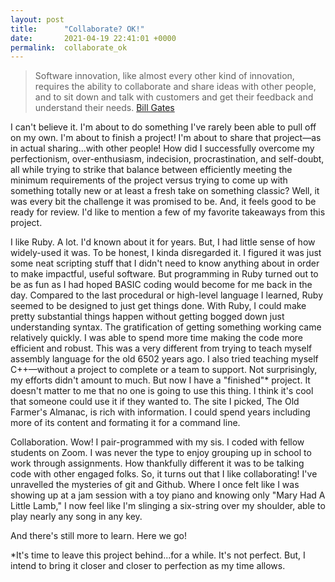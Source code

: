 ```yaml
---
layout: post
title:      "Collaborate? OK!"
date:       2021-04-19 22:41:01 +0000
permalink:  collaborate_ok
---
```


> Software innovation, like almost every other kind of innovation, requires the ability to collaborate and share ideas with other people, and to sit down and talk with customers and get their feedback and understand their needs.
> [Bill Gates](https://www.brainyquote.com/quotes/bill_gates_626265)

I can't believe it. I'm about to do something I've rarely been able to pull off on my own. I'm about to finish a project! I'm about to share that project—as in actual sharing...with other people! How did I successfully overcome my perfectionism, over-enthusiasm, indecision, procrastination, and self-doubt, all while trying to strike that balance between efficiently meeting the minimum requirements of the project versus trying to come up with something totally new or at least a fresh take on something classic? Well, it was every bit the challenge it was promised to be. And, it feels good to be ready for review. I'd like to mention a few of my favorite takeaways from this project.

I like Ruby. A lot. I'd known about it for years. But, I had little sense of how widely-used it was. To be honest, I kinda disregarded it. I figured it was just some neat scripting stuff that I didn't need to know anything about in order to make impactful, useful software. But programming in Ruby turned out to be as fun as I had hoped BASIC coding would become for me back in the day. Compared to the last procedural or high-level language I learned, Ruby seemed to be designed to just get things done. With Ruby, I could make pretty substantial things happen without getting bogged down just understanding syntax. The gratification of getting something working came relatively quickly. I was able to spend more time making the code more efficient and robust. This was a very different from trying to teach myself assembly language for the old 6502 years ago. I also tried teaching myself C++—without a project to complete or a team to support. Not surprisingly, my efforts didn't amount to much. But now I have a "finished"* project. It doesn't matter to me that no one is going to use this thing. I think it's cool that someone could use it if they wanted to. The site I picked, The Old Farmer's Almanac, is rich with information. I could spend years including more of its content and formating it for a command line.

Collaboration. Wow! I pair-programmed with my sis. I coded with fellow students on Zoom. I was never the type to enjoy grouping up in school to work through assignments. How thankfully different it was to be talking code with other engaged folks. So, it turns out that I like collaborating! I've unravelled the mysteries of git and Github. Where I once felt like I was showing up at a jam session with a toy piano and knowing only "Mary Had A Little Lamb," I now feel like I'm slinging a six-string over my shoulder, able to play nearly any song in any key.

And there's still more to learn. Here we go!

*It's time to leave this project behind...for a while. It's not perfect. But, I intend to bring it closer and closer to perfection as my time allows.


